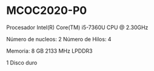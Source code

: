 # MCOC2020-P0

Procesador Intel(R) Core(TM) i5-7360U CPU @ 2.30GHz

Número de nucleos: 2
Número de Hilos: 4

Memoria: 8 GB 2133 MHz LPDDR3

1 Disco duro

